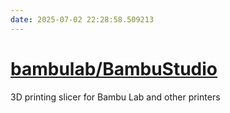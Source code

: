 ```yaml
---
date: 2025-07-02 22:28:58.509213
---
```


# [bambulab/BambuStudio](https://github.com/bambulab/BambuStudio)

3D printing slicer for Bambu Lab and other printers